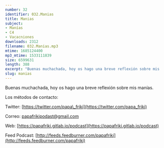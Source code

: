 ```yaml
---
number: 32
identifier: 032.Manias
title: Manias
subject:
- Manías
- C4
- Vacacniones
downloads: 2312
filename: 032.Manias.mp3
mtime: 1685124400
mp3_mtime: 1533111839
size: 6599631
length: 388
excerpt: "Buenas muchachada, hoy os hago una breve reflexión sobre mis manías.  \n\nLos métodos de contacto:\n\nTwitter: [https://twitter.com/papa\\_friki](https://twitter.com/papa_friki)\n\nCorreo: [papafrikipodast@gmail.com](https://archive.org/details/papafrikipodast@gmail.com)\n\nWeb: [https://papafriki.gitlab.io/podcast](https://papafriki.gitlab.io/podcast)\n\nFeed Podcast: [http://feeds.feedburner.com/papafriki](http://feeds.feedburner.com/papafriki)"
slug: manias
---
```

Buenas muchachada, hoy os hago una breve reflexión sobre mis manías.

Los métodos de contacto:

Twitter: [https://twitter.com/papa\_friki](https://twitter.com/papa_friki)

Correo: [papafrikipodast@gmail.com](https://archive.org/details/papafrikipodast@gmail.com)

Web: [https://papafriki.gitlab.io/podcast](https://papafriki.gitlab.io/podcast)

Feed Podcast: [http://feeds.feedburner.com/papafriki](http://feeds.feedburner.com/papafriki)